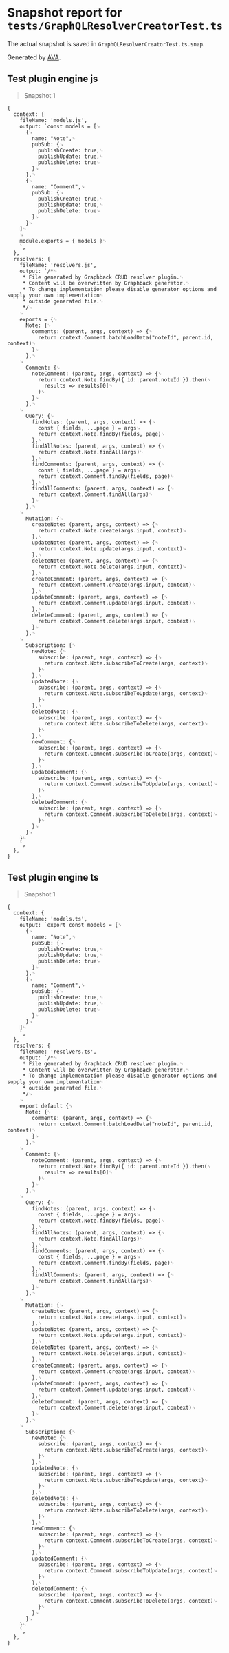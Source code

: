 # Snapshot report for `tests/GraphQLResolverCreatorTest.ts`

The actual snapshot is saved in `GraphQLResolverCreatorTest.ts.snap`.

Generated by [AVA](https://ava.li).

## Test plugin engine js

> Snapshot 1

    {
      context: {
        fileName: 'models.js',
        output: `const models = [␊
          {␊
            name: "Note",␊
            pubSub: {␊
              publishCreate: true,␊
              publishUpdate: true,␊
              publishDelete: true␊
            }␊
          },␊
          {␊
            name: "Comment",␊
            pubSub: {␊
              publishCreate: true,␊
              publishUpdate: true,␊
              publishDelete: true␊
            }␊
          }␊
        ]␊
        ␊
        module.exports = { models }␊
        `,
      },
      resolvers: {
        fileName: 'resolvers.js',
        output: `/*␊
         * File generated by Graphback CRUD resolver plugin.␊
         * Content will be overwritten by Graphback generator.␊
         * To change implementation please disable generator options and supply your own implementation␊
         * outside generated file.␊
         */␊
        ␊
        exports = {␊
          Note: {␊
            comments: (parent, args, context) => {␊
              return context.Comment.batchLoadData("noteId", parent.id, context)␊
            }␊
          },␊
        ␊
          Comment: {␊
            noteComment: (parent, args, context) => {␊
              return context.Note.findBy({ id: parent.noteId }).then(␊
                results => results[0]␊
              )␊
            }␊
          },␊
        ␊
          Query: {␊
            findNotes: (parent, args, context) => {␊
              const { fields, ...page } = args␊
              return context.Note.findBy(fields, page)␊
            },␊
            findAllNotes: (parent, args, context) => {␊
              return context.Note.findAll(args)␊
            },␊
            findComments: (parent, args, context) => {␊
              const { fields, ...page } = args␊
              return context.Comment.findBy(fields, page)␊
            },␊
            findAllComments: (parent, args, context) => {␊
              return context.Comment.findAll(args)␊
            }␊
          },␊
        ␊
          Mutation: {␊
            createNote: (parent, args, context) => {␊
              return context.Note.create(args.input, context)␊
            },␊
            updateNote: (parent, args, context) => {␊
              return context.Note.update(args.input, context)␊
            },␊
            deleteNote: (parent, args, context) => {␊
              return context.Note.delete(args.input, context)␊
            },␊
            createComment: (parent, args, context) => {␊
              return context.Comment.create(args.input, context)␊
            },␊
            updateComment: (parent, args, context) => {␊
              return context.Comment.update(args.input, context)␊
            },␊
            deleteComment: (parent, args, context) => {␊
              return context.Comment.delete(args.input, context)␊
            }␊
          },␊
        ␊
          Subscription: {␊
            newNote: {␊
              subscribe: (parent, args, context) => {␊
                return context.Note.subscribeToCreate(args, context)␊
              }␊
            },␊
            updatedNote: {␊
              subscribe: (parent, args, context) => {␊
                return context.Note.subscribeToUpdate(args, context)␊
              }␊
            },␊
            deletedNote: {␊
              subscribe: (parent, args, context) => {␊
                return context.Note.subscribeToDelete(args, context)␊
              }␊
            },␊
            newComment: {␊
              subscribe: (parent, args, context) => {␊
                return context.Comment.subscribeToCreate(args, context)␊
              }␊
            },␊
            updatedComment: {␊
              subscribe: (parent, args, context) => {␊
                return context.Comment.subscribeToUpdate(args, context)␊
              }␊
            },␊
            deletedComment: {␊
              subscribe: (parent, args, context) => {␊
                return context.Comment.subscribeToDelete(args, context)␊
              }␊
            }␊
          }␊
        }␊
        `,
      },
    }

## Test plugin engine ts

> Snapshot 1

    {
      context: {
        fileName: 'models.ts',
        output: `export const models = [␊
          {␊
            name: "Note",␊
            pubSub: {␊
              publishCreate: true,␊
              publishUpdate: true,␊
              publishDelete: true␊
            }␊
          },␊
          {␊
            name: "Comment",␊
            pubSub: {␊
              publishCreate: true,␊
              publishUpdate: true,␊
              publishDelete: true␊
            }␊
          }␊
        ]␊
        `,
      },
      resolvers: {
        fileName: 'resolvers.ts',
        output: `/*␊
         * File generated by Graphback CRUD resolver plugin.␊
         * Content will be overwritten by Graphback generator.␊
         * To change implementation please disable generator options and supply your own implementation␊
         * outside generated file.␊
         */␊
        ␊
        export default {␊
          Note: {␊
            comments: (parent, args, context) => {␊
              return context.Comment.batchLoadData("noteId", parent.id, context)␊
            }␊
          },␊
        ␊
          Comment: {␊
            noteComment: (parent, args, context) => {␊
              return context.Note.findBy({ id: parent.noteId }).then(␊
                results => results[0]␊
              )␊
            }␊
          },␊
        ␊
          Query: {␊
            findNotes: (parent, args, context) => {␊
              const { fields, ...page } = args␊
              return context.Note.findBy(fields, page)␊
            },␊
            findAllNotes: (parent, args, context) => {␊
              return context.Note.findAll(args)␊
            },␊
            findComments: (parent, args, context) => {␊
              const { fields, ...page } = args␊
              return context.Comment.findBy(fields, page)␊
            },␊
            findAllComments: (parent, args, context) => {␊
              return context.Comment.findAll(args)␊
            }␊
          },␊
        ␊
          Mutation: {␊
            createNote: (parent, args, context) => {␊
              return context.Note.create(args.input, context)␊
            },␊
            updateNote: (parent, args, context) => {␊
              return context.Note.update(args.input, context)␊
            },␊
            deleteNote: (parent, args, context) => {␊
              return context.Note.delete(args.input, context)␊
            },␊
            createComment: (parent, args, context) => {␊
              return context.Comment.create(args.input, context)␊
            },␊
            updateComment: (parent, args, context) => {␊
              return context.Comment.update(args.input, context)␊
            },␊
            deleteComment: (parent, args, context) => {␊
              return context.Comment.delete(args.input, context)␊
            }␊
          },␊
        ␊
          Subscription: {␊
            newNote: {␊
              subscribe: (parent, args, context) => {␊
                return context.Note.subscribeToCreate(args, context)␊
              }␊
            },␊
            updatedNote: {␊
              subscribe: (parent, args, context) => {␊
                return context.Note.subscribeToUpdate(args, context)␊
              }␊
            },␊
            deletedNote: {␊
              subscribe: (parent, args, context) => {␊
                return context.Note.subscribeToDelete(args, context)␊
              }␊
            },␊
            newComment: {␊
              subscribe: (parent, args, context) => {␊
                return context.Comment.subscribeToCreate(args, context)␊
              }␊
            },␊
            updatedComment: {␊
              subscribe: (parent, args, context) => {␊
                return context.Comment.subscribeToUpdate(args, context)␊
              }␊
            },␊
            deletedComment: {␊
              subscribe: (parent, args, context) => {␊
                return context.Comment.subscribeToDelete(args, context)␊
              }␊
            }␊
          }␊
        }␊
        `,
      },
    }
